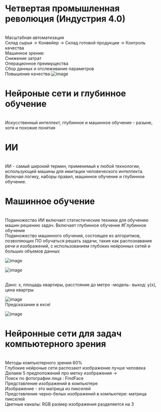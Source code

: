 # Четвертая промышленная революция (Индустрия 4.0)
<BR>Масштабная автоматизация
<BR>Склад сырья -> Конвейер -> Склад готовой продукции -> Контроль качества
<BR>Машинное зрение:
<BR>Снижение затрат
<BR>Операционное преимущества
<BR>Сбор данных и отслеживание параметров
<BR>Повышение качества
![image](https://user-images.githubusercontent.com/97594483/188415362-ab0c1eb3-01d0-4336-b2a9-ebaef900d6e6.png)
# Нейроные сети и глубинное обучение
<br>Искусственный интеллект, глубинное и машинное обучение - разыне, хотя и похожие понятия
# ИИ 
<br>ИИ - самый широкий термин, применимый к любой технологии, использующей машины для имитации человеческого интеллекта. Включая логику, наборы правил, машинное обучение и глубинное обучение.
# Машинное обучение
<br>Подмножество ИИ включает статистические техники для обучению машин
решению задач. Включает глубинное обучение
#Глубинное обучение
<br>Подмножество машинного обучения, состоящее из алгоритмов, позволяющих ПО обучаться решать задачи, такие как распознавание речи и изображений, с использованием глубоких нейронных сетей и больших объемов данных
  
![image](https://user-images.githubusercontent.com/97594467/190987947-c9f074f7-76ab-4c62-978b-7ba28dce06ec.png)
  
 ![image](https://user-images.githubusercontent.com/97594467/190988362-85f3415d-8d64-4d98-9a55-96a712b2acbb.png)

<br>Дано: x, площадь квартиры, расстояние до метро -модель- выход: y(x), цена квартры

  ![image](https://user-images.githubusercontent.com/97594467/190994414-f566a4de-b677-4e69-90d3-e33b2fed7af4.png)
<br> Предсказание в excel

  ![image](https://user-images.githubusercontent.com/97594467/190995770-85c05ceb-9973-467b-9762-433ac8e4b77b.png)
  
  # Нейронные сети для задач компьютерного зрения
  <br> Методы компьютерного зрения 60%
  <br> Глубокие нейроные сети распозают изображение лучше человека
<br> Делаем 5 предположений про метку изображения -> 
<br> Поиск по фотографии лица : FindFace
<br> Представление изображений в компьютере
<br> Изображение - это матрица из пикселей
<br> Представление черно-белых изображений в компьютере: матрица пикселей
<br> Цветные каналы: RGB размер изображения разделяется на 3
<br> 
<br> 
